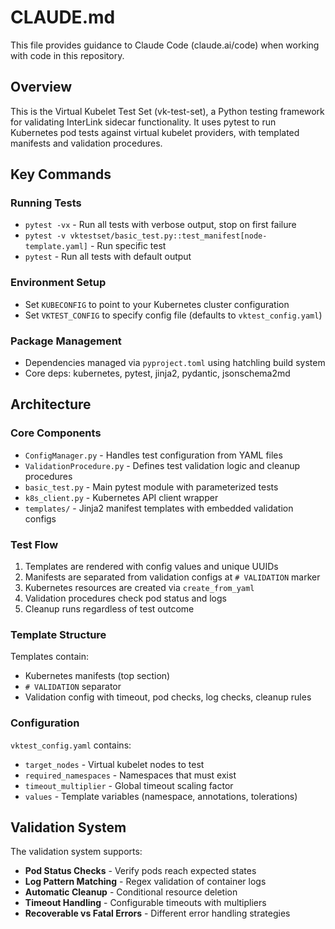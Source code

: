 # CLAUDE.md

This file provides guidance to Claude Code (claude.ai/code) when working with code in this repository.

## Overview

This is the Virtual Kubelet Test Set (vk-test-set), a Python testing framework for validating InterLink sidecar functionality. It uses pytest to run Kubernetes pod tests against virtual kubelet providers, with templated manifests and validation procedures.

## Key Commands

### Running Tests
- `pytest -vx` - Run all tests with verbose output, stop on first failure
- `pytest -v vktestset/basic_test.py::test_manifest[node-template.yaml]` - Run specific test
- `pytest` - Run all tests with default output

### Environment Setup
- Set `KUBECONFIG` to point to your Kubernetes cluster configuration
- Set `VKTEST_CONFIG` to specify config file (defaults to `vktest_config.yaml`)

### Package Management
- Dependencies managed via `pyproject.toml` using hatchling build system
- Core deps: kubernetes, pytest, jinja2, pydantic, jsonschema2md

## Architecture

### Core Components
- `ConfigManager.py` - Handles test configuration from YAML files
- `ValidationProcedure.py` - Defines test validation logic and cleanup procedures
- `basic_test.py` - Main pytest module with parameterized tests
- `k8s_client.py` - Kubernetes API client wrapper
- `templates/` - Jinja2 manifest templates with embedded validation configs

### Test Flow
1. Templates are rendered with config values and unique UUIDs
2. Manifests are separated from validation configs at `# VALIDATION` marker
3. Kubernetes resources are created via `create_from_yaml`
4. Validation procedures check pod status and logs
5. Cleanup runs regardless of test outcome

### Template Structure
Templates contain:
- Kubernetes manifests (top section)
- `# VALIDATION` separator
- Validation config with timeout, pod checks, log checks, cleanup rules

### Configuration
`vktest_config.yaml` contains:
- `target_nodes` - Virtual kubelet nodes to test
- `required_namespaces` - Namespaces that must exist
- `timeout_multiplier` - Global timeout scaling factor
- `values` - Template variables (namespace, annotations, tolerations)

## Validation System

The validation system supports:
- **Pod Status Checks** - Verify pods reach expected states
- **Log Pattern Matching** - Regex validation of container logs
- **Automatic Cleanup** - Conditional resource deletion
- **Timeout Handling** - Configurable timeouts with multipliers
- **Recoverable vs Fatal Errors** - Different error handling strategies